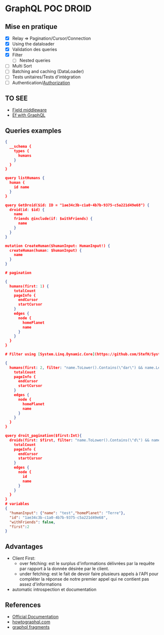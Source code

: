 # GraphQL POC DROID

## Mise en pratique

- [x] Relay => Pagination/Cursor/Connection
- [x] Using the dataloader
- [x] Validation des queries
- [x] Filter
  - [ ] Nested queries
- [ ] Multi Sort
- [ ] Batching and caching (DataLoader)
- [ ] Tests unitaires/Tests d'intégration
- [ ] Authentication/[Authorization][Graph_authorization]

## TO SEE

- [Field middleware](https://graphql-dotnet.github.io/docs/getting-started/field-middleware)
- [Ef with GraphQL](https://hackernoon.com/how-to-implement-generic-queries-by-combining-entityframework-core-and-graphql-net-77ac8faf4a22)

## Queries examples

```json
{
  __schema {
    types {
      humans
    }
  }
}

query listHumans {
  human {
    id name
  }
}

query GetDroid($id: ID = "1ae34c3b-c1a0-4b7b-9375-c5a221d49e68") {
  droid(id: $id) {
    name
    friends @include(if: $withFriends) {
      name
    }
  }
}

mutation CreateHuman($humanInput: HumanInput!) {
  createHuman(human: $humanInput) {
    name
  }
}

# pagination

{
  humans(first: 1) {
    totalCount
    pageInfo {
      endCursor
      startCursor
    }
    edges {
      node {
        homePlanet
        name
      }
    }
  }
}

# Filter using [System.Linq.Dynamic.Core](https://github.com/StefH/System.Linq.Dynamic.Core)

{
  humans(first: 2, filter: "name.ToLower().Contains(\"dar\") && name.Length > 2") {
    totalCount
    pageInfo {
      endCursor
      startCursor
    }
    edges {
      node {
        homePlanet
        name
      }
    }
  }
}

query droit_pagination($first:Int){
  droids(first: $first, filter: "name.ToLower().Contains(\"d\") && name.Length > 2") {
    totalCount
    pageInfo {
      endCursor
      startCursor
    }
    edges {
      node {
        id
        name
      }
    }
  }
}
# variables
{
  "humanInput": {"name": "test","homePlanet": "Terre"},
  "id": "1ae34c3b-c1a0-4b7b-9375-c5a221d49e68",
  "withFriends": false,
  "first":2
}
```

## Advantages

- Client First:
  - over fetching: est le surplus d'informations délivrées par la requête par rapport à la donnée désirée par le client.
  - under fetching: est le fait de devoir faire plusieurs appels à l'API pour compléter la réponse de notre premier appel qui ne contient pas assez d'informations
- automatic introspection et documentation

## References

- [Official Documentation](https://graphql.org/learn)
- [howtographql.com](https://www.howtographql.com)
- [graphql fragments](https://medium.com/graphql-mastery/graphql-fragments-and-how-to-use-them-8ee30b44f59e)

[Graph_authorization]:https://graphql-dotnet.github.io/docs/getting-started/authorization/